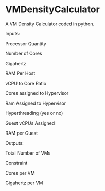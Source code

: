 # VMDensityCalculator

A VM Density Calculator coded in python.
<br />

Inputs:
<br />

Processor Quantity

Number of Cores

Gigahertz

RAM Per Host
<br />

vCPU to Core Ratio

Cores assigned to Hypervisor

Ram Assigned to Hypervisor

Hyperthreading (yes or no)
<br />

Guest vCPUs Assigned

RAM per Guest
<br />

Outputs:
<br />

Total Number of VMs

Constraint

Cores per VM

Gigahertz per VM
